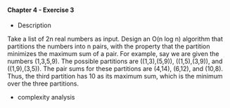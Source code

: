 #### Chapter 4 - Exercise 3
* Description

Take a list of 2n real numbers as input. Design an O(n log n) algorithm
that partitions the numbers into n pairs, with the property that the partition
minimizes the maximum sum of a pair. For example, say we are given the
numbers (1,3,5,9). The possible partitions are ((1,3),(5,9)), ((1,5),(3,9)), and
((1,9),(3,5)). The pair sums for these partitions are (4,14), (6,12), and (10,8).
Thus, the third partition has 10 as its maximum sum, which is the minimum
over the three partitions.

     
* complexity analysis

